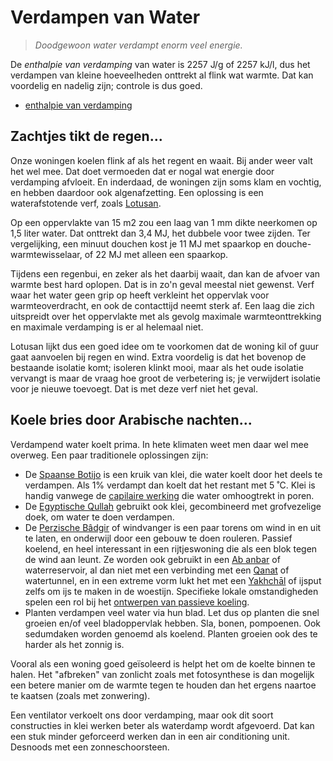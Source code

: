 # Verdampen van Water

> *Doodgewoon water verdampt enorm veel energie.*

De *enthalpie van verdamping* van water is 2257 J/g of 2257 kJ/l,
dus het verdampen van kleine hoeveelheden onttrekt al flink wat
warmte.  Dat kan voordelig en nadelig zijn; controle is dus goed.

  * [enthalpie van verdamping](https://en.wikipedia.org/wiki/Enthalpy_of_vaporization)

## Zachtjes tikt de regen...

Onze woningen koelen flink af als het regent en waait.  Bij ander weer
valt het wel mee.  Dat doet vermoeden dat er nogal wat energie door
verdamping afvloeit.  En inderdaad, de woningen zijn soms klam en
vochtig, en hebben daardoor ook algenafzetting.  Een oplossing is
een waterafstotende verf, zoals
[Lotusan](https://www.youtube.com/watch?v=aeSpxv1BePg).

Op een oppervlakte van 15 m2 zou een laag van 1 mm dikte neerkomen
op 1,5 liter water.  Dat onttrekt dan 3,4 MJ, het dubbele voor
twee zijden.  Ter vergelijking, een minuut douchen kost je 11 MJ
met spaarkop en douche-warmtewisselaar, of 22 MJ met alleen een
spaarkop.

Tijdens een regenbui, en zeker als het daarbij waait, dan kan de
afvoer van warmte best hard oplopen.  Dat is in zo'n geval meestal
niet gewenst.  Verf waar het water geen grip op heeft verkleint
het oppervlak voor warmteoverdracht, en ook de contacttijd neemt
sterk af.  Een laag die zich uitspreidt over het oppervlakte met
als gevolg maximale warmteonttrekking en maximale verdamping is
er al helemaal niet.

Lotusan lijkt dus een goed idee om te voorkomen dat de woning kil
of guur gaat aanvoelen bij regen en wind.  Extra voordelig is dat
het bovenop de bestaande isolatie komt; isoleren klinkt mooi, maar
als het oude isolatie vervangt is maar de vraag hoe groot de
verbetering is; je verwijdert isolatie voor je nieuwe toevoegt.
Dat is met deze verf niet het geval.

## Koele bries door Arabische nachten...

Verdampend water koelt prima.  In hete klimaten weet men daar wel
mee overweg.  Een paar traditionele oplossingen zijn:

  * De [Spaanse Botijo](https://en.wikipedia.org/wiki/Botijo)
    is een kruik van klei, die water koelt door het deels te
    verdampen.  Als 1% verdampt dan koelt dat het restant met
    5 ˚C.  Klei is handig vanwege de
    [capilaire werking](https://www.elementaryengineeringlibrary.com/civil-engineering/soil-mechanics/capillary-rise-in-soils)
    die water omhoogtrekt in poren.
  * De [Egyptische Qullah](https://en.wikipedia.org/wiki/Evaporative_cooler)
    gebruikt ook klei, gecombineerd met grofvezelige doek, om water
    te doen verdampen.
  * De [Perzische Bâdgir](https://en.wikipedia.org/wiki/B%C3%A2dgir)
    of windvanger is een paar torens om wind in en uit te laten, en
    onderwijl door een gebouw te doen rouleren.  Passief koelend, en
    heel interessant in een rijtjeswoning die als een blok tegen de
    wind aan leunt.  Ze worden ook gebruikt in een
    [Ab anbar](https://en.wikipedia.org/wiki/Ab_anbar) of waterreservoir,
    al dan niet met een verbinding met een
    [Qanat](https://en.wikipedia.org/wiki/Qanat) of watertunnel,
    en in een extreme vorm lukt het met een
    [Yakhchāl](https://en.wikipedia.org/wiki/Yakhch%C4%81l) of ijsput
    zelfs om ijs te maken in de woestijn.  Specifieke lokale omstandigheden
    spelen een rol bij het
    [ontwerpen van passieve koeling](https://www.cambridge.org/core/services/aop-cambridge-core/content/view/6317345C8FB8B405AADE7BA99CD62E8B/S1359135501001312a.pdf/passive_downdraught_evaporative_cooling_principles_and_practice.pdf).
  * Planten verdampen veel water via hun blad.  Let dus op planten
    die snel groeien en/of veel bladoppervlak hebben.  Sla, bonen,
    pompoenen.  Ook sedumdaken worden genoemd als koelend.  Planten
    groeien ook des te harder als het zonnig is.

Vooral als een woning goed geïsoleerd is helpt het om de koelte
binnen te halen.  Het "afbreken" van zonlicht zoals met fotosynthese
is dan mogelijk een betere manier om de warmte tegen te houden dan
het ergens naartoe te kaatsen (zoals met zonwering).

Een ventilator verkoelt ons door verdamping, maar ook dit soort
constructies in klei werken beter als waterdamp wordt afgevoerd.  Dat
kan een stuk minder geforceerd werken dan in een air conditioning unit.
Desnoods met een zonneschoorsteen.



